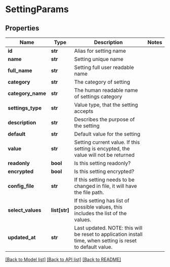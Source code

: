 # SettingParams

## Properties
Name | Type | Description | Notes
------------ | ------------- | ------------- | -------------
**id** | **str** | Alias for setting name |
**name** | **str** | Setting unique name |
**full_name** | **str** | Setting full user readable name |
**category** | **str** | The category of setting |
**category_name** | **str** | The human readable name of settings category |
**settings_type** | **str** | Value type, that the setting accepts |
**description** | **str** | Describes the purpose of the setting |
**default** | **str** | Default value for the setting |
**value** | **str** | Setting current value. If this setting is encypted, the value will not be returned |
**readonly** | **bool** | Is this setting readonly? |
**encrypted** | **bool** | Is this setting encrypted? |
**config_file** | **str** | If this setting needs to be changed in file, it will have the file path. |
**select_values** | **list[str]** | If this setting has list of possible values, this includes the list of the values. |
**updated_at** | **str** | Last updated. NOTE: this will be reset to application install time, when setting is reset to default value. |

[[Back to Model list]](../README.md#documentation-for-models) [[Back to API list]](../README.md#documentation-for-api-endpoints) [[Back to README]](../README.md)
